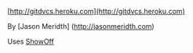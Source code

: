 [http://gitdvcs.heroku.com](http://gitdvcs.heroku.com)

By [Jason Meridth] (http://jasonmeridth.com)

Uses [ShowOff](http://github.com/schacon/showoff)
